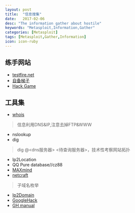 ```yaml
---
layout: post
title:  "信息搜集"
date:   2017-02-06
desc: "The information gather about hostile"
keywords: "Metasploit,Information,Gather"
categories: [Metasploit]
tags: [Metasploit,Gather,Information]
icon: icon-ruby
---
```

## <b>练手网站</b>
* [testfire.net](http://testfire.net/)
* [自备梯子](http://www.freebuf.com/news/69821.html)
* [Hack Game](http://www.try2hack.nl/)

## <b>工具集</b>
* [whois](http://www.whois.com/)
> 信息利用DNS&IP,注意去掉FTP&WWW

* nslookup
* dig
> dig @<dns服务器> <待查询服务器>，技术性考察网站拓扑

* Ip2Location
 * QQ Pure database//cz88
 * [MAXmind](http://www.maxmind.com)
* [netcraft](http://searchdns.netcraft.com)
> 子域名枚举

* [Ip2Domain](http://www.ip-address.com/reverse_ip/)
* [GoogleHack](https://www.baidu.com/s?wd=sitedigger&rsv_spt=1&rsv_iqid=0xe733980000009fd6&issp=1&f=8&rsv_bp=0&rsv_idx=2&ie=utf-8&tn=baiduhome_pg&rsv_enter=1&rsv_sug3=37&rsv_sug1=28&rsv_sug7=100&rsv_sug2=0&inputT=15822&rsv_sug4=15823)
* [GH manual](http://www.qxzxp.com/4719.html)


